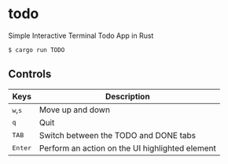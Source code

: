 # todo

Simple Interactive Terminal Todo App in Rust

```console
$ cargo run TODO
```

## Controls

| Keys                      | Description                                     |
| ------------------------- | ----------------------------------------------- |
| <kbd>w</kbd>,<kbd>s</kbd> | Move up and down                                |
| <kbd>q</kbd>              | Quit                                            |
| <kbd>TAB</kbd>            | Switch between the TODO and DONE tabs           |
| <kbd>Enter</kbd>          | Perform an action on the UI highlighted element |
